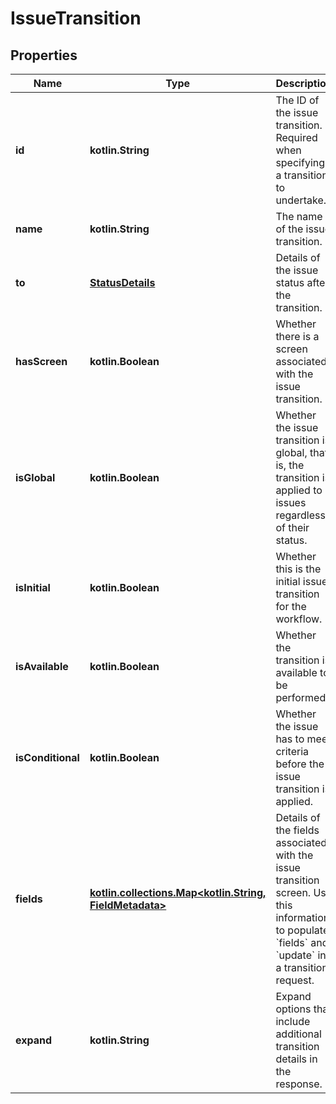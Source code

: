
# IssueTransition

## Properties
Name | Type | Description | Notes
------------ | ------------- | ------------- | -------------
**id** | **kotlin.String** | The ID of the issue transition. Required when specifying a transition to undertake. |  [optional]
**name** | **kotlin.String** | The name of the issue transition. |  [optional] [readonly]
**to** | [**StatusDetails**](StatusDetails.md) | Details of the issue status after the transition. |  [optional] [readonly]
**hasScreen** | **kotlin.Boolean** | Whether there is a screen associated with the issue transition. |  [optional] [readonly]
**isGlobal** | **kotlin.Boolean** | Whether the issue transition is global, that is, the transition is applied to issues regardless of their status. |  [optional] [readonly]
**isInitial** | **kotlin.Boolean** | Whether this is the initial issue transition for the workflow. |  [optional] [readonly]
**isAvailable** | **kotlin.Boolean** | Whether the transition is available to be performed. |  [optional] [readonly]
**isConditional** | **kotlin.Boolean** | Whether the issue has to meet criteria before the issue transition is applied. |  [optional] [readonly]
**fields** | [**kotlin.collections.Map&lt;kotlin.String, FieldMetadata&gt;**](FieldMetadata.md) | Details of the fields associated with the issue transition screen. Use this information to populate &#x60;fields&#x60; and &#x60;update&#x60; in a transition request. |  [optional] [readonly]
**expand** | **kotlin.String** | Expand options that include additional transition details in the response. |  [optional] [readonly]



